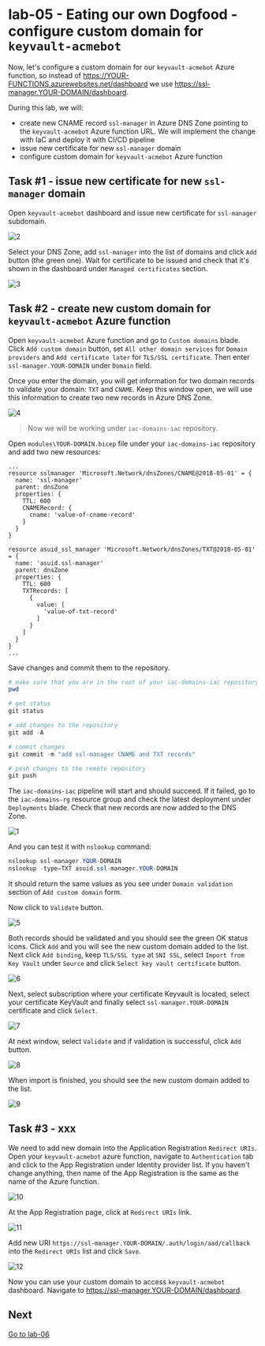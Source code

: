 # lab-05 - Eating our own Dogfood - configure custom domain for `keyvault-acmebot`

Now, let's configure a custom domain for our `keyvault-acmebot` Azure function, so instead of https://YOUR-FUNCTIONS.azurewebsites.net/dashboard we use https://ssl-manager.YOUR-DOMAIN/dashboard.

During this lab, we will:

- create new CNAME record `ssl-manager` in Azure DNS Zone pointing to the `keyvault-acmebot` Azure function URL. We will implement the change with IaC and deploy it with CI/CD pipeline
- issue new certificate for new `ssl-manager` domain
- configure custom domain for `keyvault-acmebot` Azure function

## Task #1 - issue new certificate for new `ssl-manager` domain

Open `keyvault-acmebot` dashboard and issue new certificate for `ssl-manager` subdomain. 

![2](images/2.png)

Select your DNS Zone, add `ssl-manager` into the list of domains and click `Add` button (the green one). Wait for certificate to be issued and check that it's shown in the dashboard under `Managed certificates` section.

![3](images/3.png)

## Task #2 - create new custom domain for `keyvault-acmebot` Azure function

Open `keyvault-acmebot` Azure function and go to `Custom domains` blade. Click `Add custom domain` button, set `All other domain services` for `Domain providers` and `Add certificate later` for `TLS/SSL certificate`. Then enter `ssl-manager.YOUR-DOMAIN` under `Domain` field.

Once you enter the domain, you will get information for two domain records to validate your domain: `TXT` and `CNAME`. Keep this window open, we will use this information to create two new records in Azure DNS Zone.

![4](images/4.png)

> Now we will be working under `iac-domains-iac` repository. 

Open `modules\YOUR-DOMAIN.bicep` file under your `iac-domains-iac` repository and add two new  resources:

```bicep
...
resource sslmanager 'Microsoft.Network/dnsZones/CNAME@2018-05-01' = {
  name: 'ssl-manager'
  parent: dnsZone
  properties: {
    TTL: 600
    CNAMERecord: {
      cname: 'value-of-cname-record'
    }
  }
}

resource asuid_ssl_manager 'Microsoft.Network/dnsZones/TXT@2018-05-01' = {
  name: 'asuid.ssl-manager'
  parent: dnsZone
  properties: {
    TTL: 600
    TXTRecords: [
      {
        value: [
          'value-of-txt-record'
        ]
      }
    ]
  }
}
...
```

Save changes and commit them to the repository.

````powershell
# make sure that you are in the root of your iac-domains-iac repository
pwd

# get status
git status

# add changes to the repository
git add -A

# commit changes
git commit -m "add ssl-manager CNAME and TXT records"

# push changes to the remote repository
git push
````

The `iac-domains-iac` pipeline will start and should succeed. If it failed, go to the `iac-domains-rg` resource group and check the latest deployment under `Deployments` blade.
Check that new records are now added to the DNS Zone.

![1](images/1.png)

And you can test it with `nslookup` command:

```powershell
nslookup ssl-manager.YOUR-DOMAIN
nslookup -type=TXT asuid.ssl-manager.YOUR-DOMAIN
```

It should return the same values as you see under `Domain validation` section of `Add custom domain` form.

Now click to `Validate` button.

![5](images/5.png)

Both records should be validated and you should see the green OK status icons. Click `Add` and you will see the new custom domain added to the list. Next click `Add binding`, keep `TLS/SSL type` at `SNI SSL`, select `Import from Key Vault` under `Source` and click `Select key vault certificate` button.

![6](images/6.png)

Next, select subscription where your certificate Keyvault is located, select your certificate KeyVault and finally select `ssl-manager.YOUR-DOMAIN` certificate and click `Select`.

![7](images/7.png)

At next window, select `Validate` and if validation is successful, click `Add` button.

![8](images/8.png)

When import is finished, you should see the new custom domain added to the list.

![9](images/9.png)

## Task #3 - xxx

We need to add new domain into the Application Registration `Redirect URIs`. Open your `keyvault-acmebot` azure function, navigate to `Authentication` tab and click to the App Registration under Identity provider list. If you haven't change anything, then name of the App Registration is the same as the name of the Azure function.

![10](images/10.png)

At the App Registration page, click at `Redirect URIs` link.

![11](images/11.png)

Add new URI `https://ssl-manager.YOUR-DOMAIN/.auth/login/aad/callback` into the `Redirect URIs` list and click `Save`.

![12](images/12.png)

Now you can use your custom domain to access `keyvault-acmebot` dashboard.
Navigate to https://ssl-manager.YOUR-DOMAIN/dashboard.

## Next

[Go to lab-06](../lab-06/readme.md)
